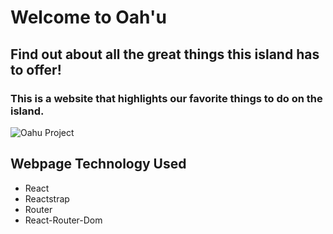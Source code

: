 # Welcome to Oah'u
## Find out about all the great things this island has to offer!
### This is a website that highlights our favorite things to do on the island.

![Oahu Project](https://i.pinimg.com/originals/8f/6a/80/8f6a808d6eda2a20dbb3d9365110fa6d.jpg)
## Webpage Technology Used
- React
- Reactstrap
- Router
- React-Router-Dom
